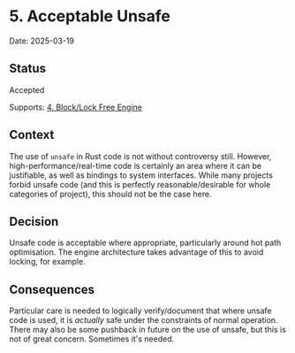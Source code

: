 # 5. Acceptable Unsafe

Date: 2025-03-19

## Status

Accepted

Supports: [4. Block/Lock Free Engine](0004-block-lock-free-engine.md)

## Context

The use of `unsafe` in Rust code is not without controversy still. However, high-performance/real-time code is certainly an area where it can be justifiable, as well as bindings to system interfaces. While many projects forbid unsafe code (and this is perfectly reasonable/desirable for whole categories of project), this should not be the case here.

## Decision

Unsafe code is acceptable where appropriate, particularly around hot path optimisation. The engine architecture takes advantage of this to avoid locking, for example.

## Consequences

Particular care is needed to logically verify/document that where unsafe code is used, it is *actually* safe under the constraints of normal operation. There may also be some pushback in future on the use of unsafe, but this is not of great concern. Sometimes it's needed.